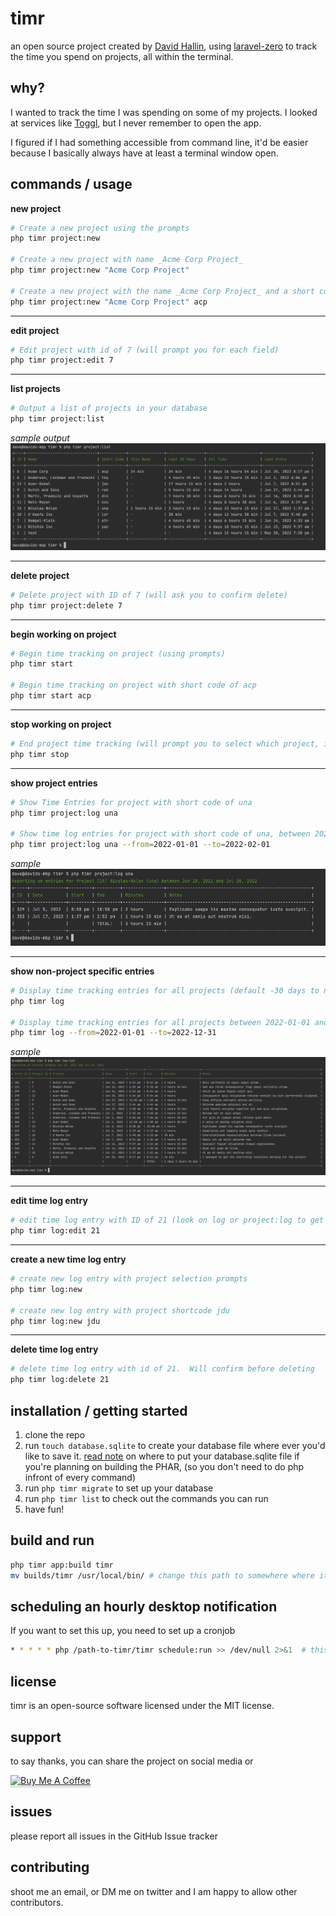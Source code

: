 # timr

an open source project created by [David Hallin](https://davidhallin.com),
using [laravel-zero](https://laravel-zero.com/) to track the time you spend on projects, all within the terminal.

## why?

I wanted to track the time I was spending on some of my projects. I looked at services like [Toggl](https://toggl.com),
but I never remember to open the app.

I figured if I had something accessible from command line, it'd be easier because I basically always have at least a
terminal window open.

## commands / usage

**new project**

```bash
# Create a new project using the prompts
php timr project:new   

# Create a new project with name _Acme Corp Project_
php timr project:new "Acme Corp Project"

# Create a new project with the name _Acme Corp Project_ and a short code of acp
php timr project:new "Acme Corp Project" acp
```

---

**edit project**

```bash
# Edit project with id of 7 (will prompt you for each field)
php timr project:edit 7
```

---

**list projects**

```bash
# Output a list of projects in your database
php timr project:list
```

_sample output_
<img src="img/project-list.png">

---

**delete project**

```bash
# Delete project with ID of 7 (will ask you to confirm delete)
php timr project:delete 7
```

---

**begin working on project**

```bash
# Begin time tracking on project (using prompts)
php timr start

# Begin time tracking on project with short code of acp
php timr start acp 
```

---

**stop working on project**

```bash
# End project time tracking (will prompt you to select which project, if more than 1 are active)
php timr stop 
```

---

**show project entries**

```bash
# Show Time Entries for project with short code of una
php timr project:log una

# Show time log entries for project with short code of una, between 2022-01-01 and 2022-02-01
php timr project:log una --from=2022-01-01 --to=2022-02-01
```

_sample_
<img src="img/project-log.png">

---

**show non-project specific entries**

```bash
# Display time tracking entries for all projects (default -30 days to now)
php timr log

# Display time tracking entries for all projects between 2022-01-01 and 2022-12-31
php timr log --from=2022-01-01 --to=2022-12-31
```

_sample_
<img src="img/log-list.png"/>

---

**edit time log entry**

```bash
# edit time log entry with ID of 21 (look on log or project:log to get the ID.  Will prompt for each field)
php timr log:edit 21
```

---

**create a new time log entry**

```bash
# create new log entry with project selection prompts
php timr log:new

# create new log entry with project shortcode jdu
php timr log:new jdu
```

---

**delete time log entry**

```bash
# delete time log entry with id of 21.  Will confirm before deleting
php timr log:delete 21
```

## installation / getting started

1. clone the repo
2. run `touch database.sqlite` to create your database file where ever you'd like to save
   it. [read note](https://laravel-zero.com/docs/database#note-on-phar-builds) on where to put your database.sqlite file
   if you're planning on building the PHAR, (so you don't need to do php infront of every command)
3. run `php timr migrate` to set up your database
4. run `php timr list` to check out the commands you can run
5. have fun!

## build and run

```bash
php timr app:build timr
mv builds/timr /usr/local/bin/ # change this path to somewhere where it executes
```

## scheduling an hourly desktop notification

If you want to set this up, you need to set up a cronjob

```bash
* * * * * php /path-to-timr/timr schedule:run >> /dev/null 2>&1  # this is taken from here: https://laravel-zero.com/docs/task-scheduling
```

## license

timr is an open-source software licensed under the MIT license.

## support

to say thanks, you can share the project on social media or <br />

<a href="https://www.buymeacoffee.com/tDbQ4kg" target="_blank"><img src="https://www.buymeacoffee.com/assets/img/custom_images/orange_img.png" alt="Buy Me A Coffee" style="height: 41px !important;width: 174px !important;box-shadow: 0px 3px 2px 0px rgba(190, 190, 190, 0.5) !important;-webkit-box-shadow: 0px 3px 2px 0px rgba(190, 190, 190, 0.5) !important;" ></a>

## issues

please report all issues in the GitHub Issue tracker

## contributing

shoot me an email, or DM me on twitter and I am happy to allow other contributors.
